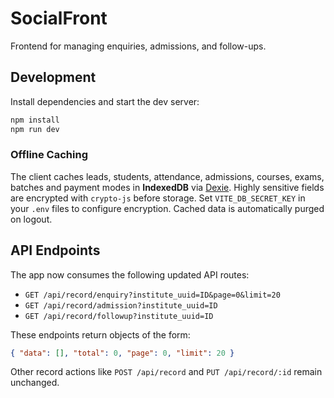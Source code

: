 # SocialFront

Frontend for managing enquiries, admissions, and follow-ups.

## Development

Install dependencies and start the dev server:

```bash
npm install
npm run dev
```

### Offline Caching

The client caches leads, students, attendance, admissions, courses, exams,
batches and payment modes in **IndexedDB** via [Dexie](https://dexie.org).
Highly sensitive fields are encrypted with `crypto-js` before storage. Set
`VITE_DB_SECRET_KEY` in your `.env` files to configure encryption. Cached data
is automatically purged on logout.

## API Endpoints

The app now consumes the following updated API routes:

- `GET /api/record/enquiry?institute_uuid=ID&page=0&limit=20`
- `GET /api/record/admission?institute_uuid=ID`
- `GET /api/record/followup?institute_uuid=ID`

These endpoints return objects of the form:

```json
{ "data": [], "total": 0, "page": 0, "limit": 20 }
```

Other record actions like `POST /api/record` and `PUT /api/record/:id` remain unchanged.
